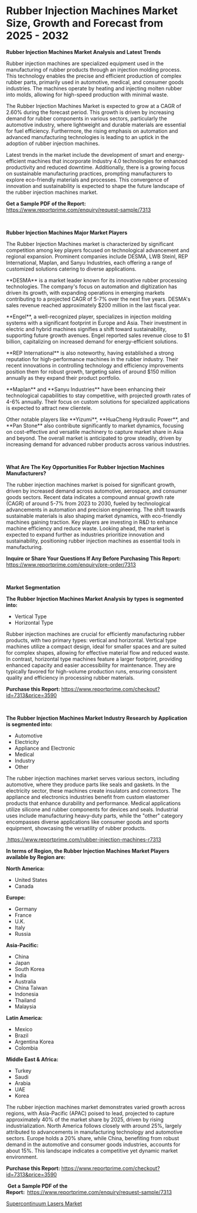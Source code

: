 <p><h1>Rubber Injection Machines Market Size, Growth and Forecast from 2025 - 2032</h1></p><p><strong>Rubber Injection Machines Market Analysis and Latest Trends</strong></p>
<p><p>Rubber injection machines are specialized equipment used in the manufacturing of rubber products through an injection molding process. This technology enables the precise and efficient production of complex rubber parts, primarily used in automotive, medical, and consumer goods industries. The machines operate by heating and injecting molten rubber into molds, allowing for high-speed production with minimal waste.</p><p>The Rubber Injection Machines Market is expected to grow at a CAGR of 2.60% during the forecast period. This growth is driven by increasing demand for rubber components in various sectors, particularly the automotive industry, where lightweight and durable materials are essential for fuel efficiency. Furthermore, the rising emphasis on automation and advanced manufacturing technologies is leading to an uptick in the adoption of rubber injection machines.</p><p>Latest trends in the market include the development of smart and energy-efficient machines that incorporate Industry 4.0 technologies for enhanced productivity and reduced downtime. Additionally, there is a growing focus on sustainable manufacturing practices, prompting manufacturers to explore eco-friendly materials and processes. This convergence of innovation and sustainability is expected to shape the future landscape of the rubber injection machines market.</p></p>
<p><strong>Get a Sample PDF of the Report:&nbsp;</strong> <a href="https://www.reportprime.com/enquiry/request-sample/7313?utm_campaign=2731&utm_medium=2&utm_source=Github&utm_content=ia&utm_term=19032025&utm_id=rubber-injection-machines">https://www.reportprime.com/enquiry/request-sample/7313</a></p>
<p>&nbsp;</p>
<p><strong>Rubber Injection Machines Major Market Players</strong></p>
<p><p>The Rubber Injection Machines market is characterized by significant competition among key players focused on technological advancement and regional expansion. Prominent companies include DESMA, LWB Steinl, REP International, Maplan, and Sanyu Industries, each offering a range of customized solutions catering to diverse applications.</p><p>**DESMA** is a market leader known for its innovative rubber processing technologies. The company's focus on automation and digitization has driven its growth, with expanding operations in emerging markets contributing to a projected CAGR of 5-7% over the next five years. DESMA's sales revenue reached approximately $200 million in the last fiscal year.</p><p>**Engel**, a well-recognized player, specializes in injection molding systems with a significant footprint in Europe and Asia. Their investment in electric and hybrid machines signifies a shift toward sustainability, supporting future growth avenues. Engel reported sales revenue close to $1 billion, capitalizing on increased demand for energy-efficient solutions.</p><p>**REP International** is also noteworthy, having established a strong reputation for high-performance machines in the rubber industry. Their recent innovations in controlling technology and efficiency improvements position them for robust growth, targeting sales of around $150 million annually as they expand their product portfolio.</p><p>**Maplan** and **Sanyu Industries** have been enhancing their technological capabilities to stay competitive, with projected growth rates of 4-6% annually. Their focus on custom solutions for specialized applications is expected to attract new clientele.</p><p>Other notable players like **Yizumi**, **HuaCheng Hydraulic Power**, and **Pan Stone** also contribute significantly to market dynamics, focusing on cost-effective and versatile machinery to capture market share in Asia and beyond. The overall market is anticipated to grow steadily, driven by increasing demand for advanced rubber products across various industries.</p></p>
<p>&nbsp;</p>
<p><strong>What Are The Key Opportunities For Rubber Injection Machines Manufacturers?</strong></p>
<p><p>The rubber injection machines market is poised for significant growth, driven by increased demand across automotive, aerospace, and consumer goods sectors. Recent data indicates a compound annual growth rate (CAGR) of around 5-7% from 2023 to 2030, fueled by technological advancements in automation and precision engineering. The shift towards sustainable materials is also shaping market dynamics, with eco-friendly machines gaining traction. Key players are investing in R&D to enhance machine efficiency and reduce waste. Looking ahead, the market is expected to expand further as industries prioritize innovation and sustainability, positioning rubber injection machines as essential tools in manufacturing.</p></p>
<p><strong>Inquire or Share Your Questions If Any Before Purchasing This Report:</strong> <a href="https://www.reportprime.com/enquiry/pre-order/7313?utm_campaign=2731&utm_medium=2&utm_source=Github&utm_content=ia&utm_term=19032025&utm_id=rubber-injection-machines">https://www.reportprime.com/enquiry/pre-order/7313</a></p>
<p>&nbsp;</p>
<p><strong>Market Segmentation</strong></p>
<p><strong>The Rubber Injection Machines Market Analysis by types is segmented into:</strong></p>
<p><ul><li>Vertical Type</li><li>Horizontal Type</li></ul></p>
<p><p>Rubber injection machines are crucial for efficiently manufacturing rubber products, with two primary types: vertical and horizontal. Vertical type machines utilize a compact design, ideal for smaller spaces and are suited for complex shapes, allowing for effective material flow and reduced waste. In contrast, horizontal type machines feature a larger footprint, providing enhanced capacity and easier accessibility for maintenance. They are typically favored for high-volume production runs, ensuring consistent quality and efficiency in processing rubber materials.</p></p>
<p><strong>Purchase this Report:&nbsp;</strong><a href="https://www.reportprime.com/checkout?id=7313&price=3590&utm_campaign=2731&utm_medium=2&utm_source=Github&utm_content=ia&utm_term=19032025&utm_id=rubber-injection-machines">https://www.reportprime.com/checkout?id=7313&price=3590</a></p>
<p>&nbsp;</p>
<p><strong>The Rubber Injection Machines Market Industry Research by Application is segmented into:</strong></p>
<p><ul><li>Automotive</li><li>Electricity</li><li>Appliance and Electronic</li><li>Medical</li><li>Industry</li><li>Other</li></ul></p>
<p><p>The rubber injection machines market serves various sectors, including automotive, where they produce parts like seals and gaskets. In the electricity sector, these machines create insulators and connectors. The appliance and electronics industries benefit from custom elastomer products that enhance durability and performance. Medical applications utilize silicone and rubber components for devices and seals. Industrial uses include manufacturing heavy-duty parts, while the "other" category encompasses diverse applications like consumer goods and sports equipment, showcasing the versatility of rubber products.</p></p>
<p><a href="https://www.reportprime.com/rubber-injection-machines-r7313?utm_campaign=2731&utm_medium=2&utm_source=Github&utm_content=ia&utm_term=19032025&utm_id=rubber-injection-machines">&nbsp;https://www.reportprime.com/rubber-injection-machines-r7313</a></p>
<p><strong>In terms of Region, the Rubber Injection Machines Market Players available by Region are:</strong></p>
<p>
    <p> <strong> North America: </strong>
        <ul>
            <li>United States</li>
            <li>Canada</li>
        </ul>
        </p> 
    <p> <strong> Europe: </strong>
        <ul>
            <li>Germany</li>
            <li>France</li>
            <li>U.K.</li>
            <li>Italy</li>
            <li>Russia</li>
        </ul>
        </p> 
    <p> <strong> Asia-Pacific: </strong>
        <ul>
            <li>China</li>
            <li>Japan</li>
            <li>South Korea</li>
            <li>India</li>
            <li>Australia</li>
            <li>China Taiwan</li>
            <li>Indonesia</li>
            <li>Thailand</li>
            <li>Malaysia</li>
        </ul>
        </p> 
    <p> <strong> Latin America: </strong>
        <ul>
            <li>Mexico</li>
            <li>Brazil</li>
            <li>Argentina Korea</li>
            <li>Colombia</li>
        </ul>
        </p> 
    <p> <strong> Middle East & Africa: </strong>
        <ul>
            <li>Turkey</li>
            <li>Saudi</li>
            <li>Arabia</li>
            <li>UAE</li>
            <li>Korea</li>
        </ul>
    </p>
    </p>
<p><p>The rubber injection machines market demonstrates varied growth across regions, with Asia-Pacific (APAC) poised to lead, projected to capture approximately 40% of the market share by 2025, driven by rising industrialization. North America follows closely with around 25%, largely attributed to advancements in manufacturing technology and automotive sectors. Europe holds a 20% share, while China, benefiting from robust demand in the automotive and consumer goods industries, accounts for about 15%. This landscape indicates a competitive yet dynamic market environment.</p></p>
<p><strong>Purchase this Report: </strong><a href="https://www.reportprime.com/checkout?id=7313&price=3590&utm_campaign=2731&utm_medium=2&utm_source=Github&utm_content=ia&utm_term=19032025&utm_id=rubber-injection-machines">https://www.reportprime.com/checkout?id=7313&price=3590</a></p>
<p>&nbsp;<strong>Get a Sample PDF of the Report:&nbsp;&nbsp;</strong><a href="https://www.reportprime.com/enquiry/request-sample/7313?utm_campaign=2731&utm_medium=2&utm_source=Github&utm_content=ia&utm_term=19032025&utm_id=rubber-injection-machines">https://www.reportprime.com/enquiry/request-sample/7313</a></p>
<p><strong></strong></p>
<p><p><a href="https://github.com/MonroeBullock54/Market-Research-Report-List-2/blob/main/supercontinuum-lasers-market.md?utm_campaign=2731&utm_medium=2&utm_source=Github&utm_content=ia&utm_term=19032025&utm_id=rubber-injection-machines">Supercontinuum Lasers Market</a></p></p>